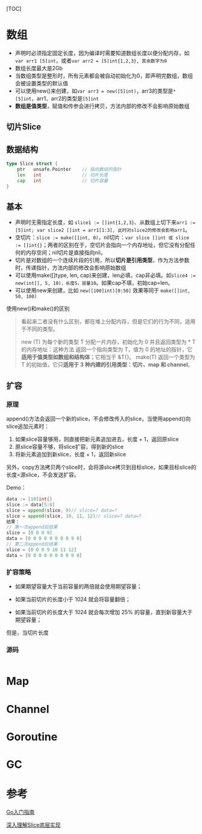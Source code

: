 [TOC]

# 数组

* 声明时必须指定固定长度，因为编译时需要知道数组长度以便分配内存，如`var arr1 [5]int`，或者`var arr2 = [5]int{1,2,3}, 其余数字为0`
* 数组长度最大是2Gb
* 当数组类型是整形时，所有元素都会被自动初始化为0，即声明完数组，数组会被设置类型的默认值
* 可以使用new()来创建，如`var arr3 = new([5]int)`，arr3的类型是`*[5]int`，arr1、arr2的类型是`[5]int`
* **数组是值类型**，赋值和传参会进行拷贝，方法内部的修改不会影响原始数组

## 切片Slice

## 数据结构

```go
type Slice struct {
	ptr   unsafe.Pointer 	// 指向数组的指针
	len   int               // 切片长度
	cap   int               // 切片容量
}
```

## 基本

* 声明时无需指定长度，如 `slice1 := []int{1,2,3}`、从数组上切下来`arr1 := [5]int; var slice2 []int = arr1[1:3], 此时对slice2的修改会影响arr1`。
* 空切片：`slice := make([]int, 0)`，nil切片：`var slice []int 或 slice := []int{}`；两者的区别在于，空切片会指向一个内存地址，但它没有分配任何的内存空间；nil切片是直接指向nil。
* 切片是对数组的一个连续片段的引用，所以**切片是引用类型**，作为方法参数时，传递指针，方法内部的修改会影响原始数组
* 可以使用make([]type, len, cap)来创建，len必填，cap非必填。如`slice4 := new(int[], 5, 10)，长度5，容量10`。如果cap不填，初始cap=len。
* 可以使用new来创建，比如 `new([100]int)[0:50]` 效果等同于 `make([]int, 50, 100)`

使用new()和make()的区别

> 看起来二者没有什么区别，都在堆上分配内存，但是它们的行为不同，适用于不同的类型。
>
> new (T) 为每个新的类型 T 分配一片内存，初始化为 0 并且返回类型为 * T 的内存地址：这种方法 返回一个指向类型为 T，值为 0 的地址的指针，它**适用于值类型如数组和结构体**；它相当于 &T{}。
> make(T) 返回一个类型为 T 的初始值，它只**适用于 3 种内建的引用类型：切片、map 和 channel**。

## 扩容

### 原理

append()方法会返回一个新的slice，不会修改传入的slice，当使用append()向slice追加元素时：

1. 如果slice容量够用，则直接把新元素追加进去，长度 + 1，返回原slice
2. 原slice容量不够，将slice扩容，得到新的slice
3. 将新元素追加到新slice，长度 + 1，返回新slice

另外，copy方法拷贝两个slice时，会将源slice拷贝到目标slice，如果目标slice的长度<源slice，不会发送扩容。

Demo：

```go
data := [10]int{}
slice := data[5:8]
slice = append(slice, 9)// slice=? data=?
slice = append(slice, 10, 11, 12)// slice=? data=?
结果：
// 第一次append后结果
slice = [0 0 0 9]
data = [0 0 0 0 0 0 0 0 9 0]
// 第二次append后结果
slice = [0 0 0 9 10 11 12]
data = [0 0 0 0 0 0 0 0 9 0]
```

### 扩容策略

* 如果期望容量大于当前容量的两倍就会使用期望容量；

* 如果当前切片的长度小于 1024 就会将容量翻倍；

* 如果当前切片的长度大于 1024 就会每次增加 25% 的容量，直到新容量大于期望容量；

但是，当切片长度

### 源码

```

```



# Map



# Channel



# Goroutine



# GC



# 参考

[Go入门指南](https://learnku.com/docs/the-way-to-go/chapter-description/3611)

[深入理解Slice底层实现](https://zhuanlan.zhihu.com/p/61121325)